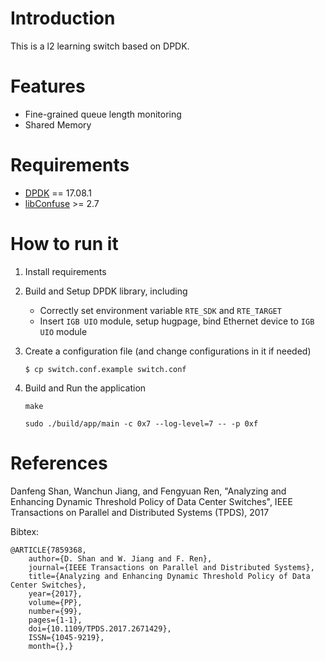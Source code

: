 # Introduction
This is a l2 learning switch based on DPDK.

# Features
* Fine-grained queue length monitoring
* Shared Memory

# Requirements
* [DPDK](http://dpdk.org/) == 17.08.1
* [libConfuse](https://github.com/martinh/libconfuse) >= 2.7

# How to run it
1. Install requirements
1. Build and Setup DPDK library, including
    * Correctly set environment variable `RTE_SDK` and `RTE_TARGET`
    * Insert `IGB UIO` module, setup hugpage, bind Ethernet device to `IGB UIO` module

1. Create a configuration file (and change configurations in it if needed)

    ``$ cp switch.conf.example switch.conf``

1. Build and Run the application

    ``make``

    ``sudo ./build/app/main -c 0x7 --log-level=7 -- -p 0xf``

# References

Danfeng Shan, Wanchun Jiang, and Fengyuan Ren, "Analyzing and Enhancing Dynamic Threshold Policy of Data Center Switches", IEEE Transactions on Parallel and Distributed Systems (TPDS), 2017

Bibtex:

	@ARTICLE{7859368,
		author={D. Shan and W. Jiang and F. Ren},
		journal={IEEE Transactions on Parallel and Distributed Systems},
		title={Analyzing and Enhancing Dynamic Threshold Policy of Data Center Switches},
		year={2017},
		volume={PP},
		number={99},
		pages={1-1},
		doi={10.1109/TPDS.2017.2671429},
		ISSN={1045-9219},
		month={},}
